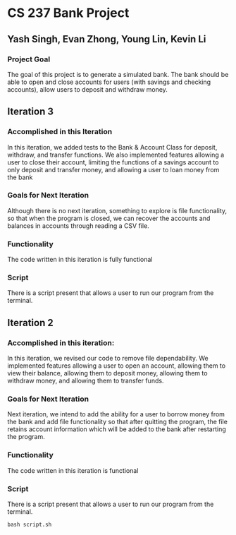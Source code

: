 # CS 237 Bank Project
## Yash Singh, Evan Zhong, Young Lin, Kevin Li
### Project Goal
The goal of this project is to generate a simulated bank. The bank should be able to open and close accounts for users (with savings and checking accounts), allow users to deposit and withdraw money. 

## Iteration 3
### Accomplished in this Iteration
In this iteration, we added tests to the Bank & Account Class for deposit, withdraw, and transfer functions. We also implemented features allowing a user to close their account, limiting the functions of a savings account to only deposit and transfer money, and allowing a user to loan money from the bank 
### Goals for Next Iteration
Although there is no next iteration, something to explore is file functionality, so that when the program is closed, we can recover the accounts and balances in accounts through reading a CSV file. 
### Functionality
The code written in this iteration is fully functional
### Script
There is a script present that allows a user to run our program from the terminal. 

## Iteration 2
### Accomplished in this iteration:
In this iteration, we revised our code to remove file dependability. We implemented features allowing a user to open an account, allowing them to view their balance, allowing them to deposit money, allowing them to withdraw money, and allowing them to transfer funds. 
### Goals for Next Iteration
Next iteration, we intend to add the ability for a user to borrow money from the bank and add file functionality so that after quitting the program, the file retains account information which will be added to the bank after restarting the program. 
### Functionality
The code written in this iteration is functional
### Script
There is a script present that allows a user to run our program from the terminal. 

    bash script.sh

